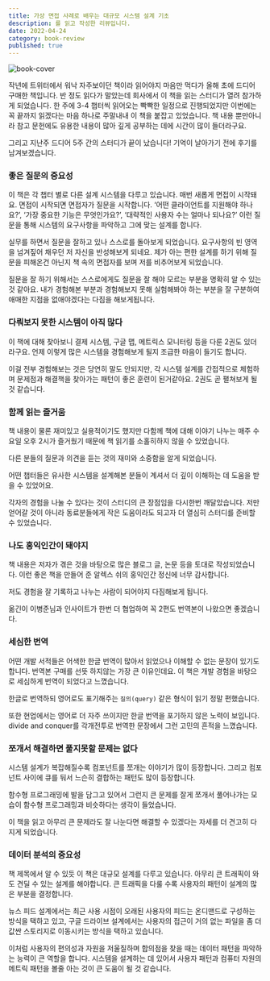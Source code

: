 ```yaml
---
title: 가상 면접 사례로 배우는 대규모 시스템 설계 기초
description: 를 읽고 작성한 리뷰입니다.
date: 2022-04-24
category: book-review
published: true
---
```


![book-cover](/images/가상-면접-사례로-배우는-대규모-시스템-설계-기초/book-cover.jpeg)

작년에 트위터에서 워낙 자주보이던 책이라 읽어야지 마음만 먹다가 올해 초에 드디어 구매한 책입니다. 반 정도 읽다가 말았는데 회사에서 이 책을 읽는 스터디가 열려 참가하게 되었습니다. 한 주에 3-4 챕터씩 읽어오는 빡빡한 일정으로 진행되었지만 이번에는 꼭 끝까지 읽겠다는 마음 하나로 주말내내 이 책을 붙잡고 있었습니다. 책 내용 뿐만아니라 참고 문헌에도 유용한 내용이 많아 깊게 공부하는 데에 시간이 많이 들더라구요.

그리고 지난주 드디어 5주 간의 스터디가 끝이 났습니다! 기억이 날아가기 전에 후기를 남겨보겠습니다.

### 좋은 질문의 중요성

이 책은 각 챕터 별로 다른 설계 시스템을 다루고 있습니다. 매번 새롭게 면접이 시작돼요. 면접이 시작되면 면접자가 질문을 시작합니다. ‘어떤 클라이언트를 지원해야 하나요?’, ‘가장 중요한 기능은 무엇인가요?’, ‘대략적인 사용자 수는 얼마나 되나요?’ 이런 질문을 통해 시스템의 요구사항을 파악하고 그에 맞는 설계를 합니다.

실무를 하면서 질문을 잘하고 있나 스스로를 돌아보게 되었습니다. 요구사항의 빈 영역을 넘겨짚어 채우던 저 자신을 반성해보게 되네요. 제가 아는 편한 설계를 하기 위해 질문을 피해온건 아닌지 책 속의 면접자를 보며 저를 비추어보게 되었습니다.

질문을 잘 하기 위해서는 스스로에게도 질문을 잘 해야 모르는 부분을 명확히 알 수 있는 것 같아요. 내가 경험해본 부분과 경험해보지 못해 실험해봐야 하는 부분을 잘 구분하여 애매한 지점을 없애야겠다는 다짐을 해보게됩니다.

### 다뤄보지 못한 시스템이 아직 많다

이 책에 대해 찾아보니 결제 시스템, 구글 맵, 메트릭스 모니터링 등을 다룬 2권도 있더라구요. 언제 이렇게 많은 시스템을 경험해보게 될지 조급한 마음이 들기도 합니다.

이걸 전부 경험해보는 것은 당연히 말도 안되지만, 각 시스템 설계를 간접적으로 체험하며 문제점과 해결책을 찾아가는 패턴이 좋은 훈련이 된거같아요. 2권도 곧 펼쳐보게 될것 같습니다.

### 함께 읽는 즐거움

책 내용이 물론 재미있고 실용적이기도 했지만 다함께 책에 대해 이야기 나누는 매주 수요일 오후 2시가 즐거웠기 때문에 책 읽기를 소홀히하지 않을 수 있었습니다.

다른 분들의 질문과 의견을 듣는 것의 재미와 소중함을 알게 되었습니다.

어떤 챕터들은 유사한 시스템을 설계해본 분들이 계셔서 더 깊이 이해하는 데 도움을 받을 수 있었어요.

각자의 경험을 나눌 수 있다는 것이 스터디의 큰 장점임을 다시한번 깨달았습니다. 저만 얻어갈 것이 아니라 동료분들에게 작은 도움이라도 되고자 더 열심히 스터디를 준비할 수 있었습니다.

### 나도 홍익인간이 돼야지

책 내용은 저자가 겪은 것을 바탕으로 많은 블로그 글, 논문 등을 토대로 작성되었습니다. 이런 좋은 책을 만들어 준 알렉스 쉬의 홍익인간 정신에 너무 감사합니다.

저도 경험을 잘 기록하고 나누는 사람이 되어야지 다짐해보게 됩니다.

옮긴이 이병준님과 인사이트가 한번 더 협업하여 꼭 2편도 번역본이 나왔으면 좋겠습니다.

### 세심한 번역

어떤 개발 서적들은 어색한 한글 번역이 많아서 읽었으나 이해할 수 없는 문장이 있기도 합니다. 번역본 구매를 선뜻 하지않는 가장 큰 이유인데요. 이 책은 개발 경험을 바탕으로 세심하게 번역이 되었다고 느꼈습니다.

한글로 번역하되 영어로도 표기해주는 `질의(query)` 같은 형식이 읽기 정말 편했습니다.

또한 현업에서는 영어로 더 자주 쓰이지만 한글 번역을 포기하지 않은 노력이 보입니다. divide and conquer를 각개전투로 번역한 문장에서 그런 고민의 흔적을 느꼈습니다.

### 쪼개서 해결하면 풀지못할 문제는 없다

시스템 설계가 복잡해질수록 컴포넌트를 쪼개는 이야기가 많이 등장합니다. 그리고 컴포넌트 사이에 큐를 둬서 느슨히 결합하는 패턴도 많이 등장합니다.

함수형 프로그래밍에 발을 담그고 있어서 그런지 큰 문제를 잘게 쪼개서 풀어나가는 모습이 함수형 프로그래밍과 비슷하다는 생각이 들었습니다.

이 책을 읽고 아무리 큰 문제라도 잘 나눈다면 해결할 수 있겠다는 자세를 더 견고히 다지게 되었습니다.

### 데이터 분석의 중요성

책 제목에서 알 수 있듯 이 책은 대규모 설계를 다루고 있습니다. 아무리 큰 트래픽이 와도 견딜 수 있는 설계를 해야합니다. 큰 트래픽을 다룰 수록 사용자의 패턴이 설계의 많은 부분을 결정합니다.

뉴스 피드 설계에서는 최근 사용 시점이 오래된 사용자의 피드는 온디맨드로 구성하는 방식을 택하고 있고, 구글 드라이브 설계에서는 사용자의 접근이 거의 없는 파일을 좀 더 값싼 스토리지로 이동시키는 방식을 택하고 있습니다.

이처럼 사용자의 편의성과 자원을 저울질하며 합의점을 찾을 때는 데이터 패턴을 파악하는 능력이 큰 역할을 합니다. 시스템을 설계하는 데 있어서 사용자 패턴과 컴퓨터 자원의 메트릭 패턴을 볼줄 아는 것이 큰 도움이 될 것 같습니다.
